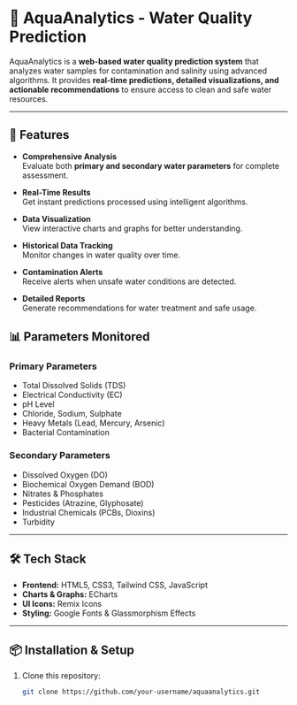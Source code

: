 # 🌊 AquaAnalytics - Water Quality Prediction

AquaAnalytics is a **web-based water quality prediction system** that analyzes water samples for contamination and salinity using advanced algorithms. It provides **real-time predictions, detailed visualizations, and actionable recommendations** to ensure access to clean and safe water resources.

---

## 🚀 Features

- **Comprehensive Analysis**  
  Evaluate both **primary and secondary water parameters** for complete assessment.

- **Real-Time Results**  
  Get instant predictions processed using intelligent algorithms.

- **Data Visualization**  
  View interactive charts and graphs for better understanding.

- **Historical Data Tracking**  
  Monitor changes in water quality over time.

- **Contamination Alerts**  
  Receive alerts when unsafe water conditions are detected.

- **Detailed Reports**  
  Generate recommendations for water treatment and safe usage.




## 📊 Parameters Monitored

### **Primary Parameters**
- Total Dissolved Solids (TDS)
- Electrical Conductivity (EC)
- pH Level
- Chloride, Sodium, Sulphate
- Heavy Metals (Lead, Mercury, Arsenic)
- Bacterial Contamination

### **Secondary Parameters**
- Dissolved Oxygen (DO)
- Biochemical Oxygen Demand (BOD)
- Nitrates & Phosphates
- Pesticides (Atrazine, Glyphosate)
- Industrial Chemicals (PCBs, Dioxins)
- Turbidity

---

## 🛠️ Tech Stack

- **Frontend:** HTML5, CSS3, Tailwind CSS, JavaScript  
- **Charts & Graphs:** ECharts  
- **UI Icons:** Remix Icons  
- **Styling:** Google Fonts & Glassmorphism Effects  

---

## 📦 Installation & Setup

1. Clone this repository:
   ```bash
   git clone https://github.com/your-username/aquaanalytics.git
